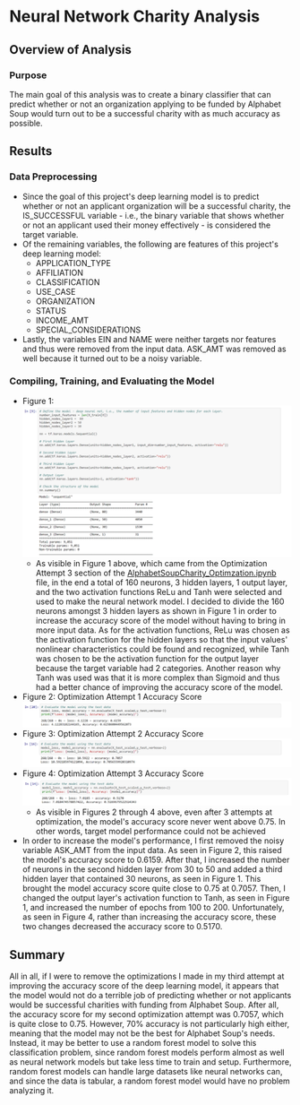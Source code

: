 # Neural Network Charity Analysis

## Overview of Analysis

### Purpose
The main goal of this analysis was to create a binary classifier that can predict whether or not an organization applying to be funded by Alphabet Soup would turn out to be a successful charity with as much accuracy as possible.

## Results

### Data Preprocessing
- Since the goal of this project's deep learning model is to predict whether or not an applicant organization will be a successful charity, the IS_SUCCESSFUL variable - i.e., the binary variable that shows whether or not an applicant used their money effectively - is considered the target variable.
- Of the remaining variables, the following are features of this project's deep learning model:
  - APPLICATION_TYPE
  - AFFILIATION
  - CLASSIFICATION
  - USE_CASE
  - ORGANIZATION
  - STATUS
  - INCOME_AMT
  - SPECIAL_CONSIDERATIONS
- Lastly, the variables EIN and NAME were neither targets nor features and thus were removed from the input data. ASK_AMT was removed as well because it turned out to be a noisy variable.

### Compiling, Training, and Evaluating the Model
- Figure 1: ![](https://github.com/HannaKim4673/Neural_Network_Charity_Analysis/blob/main/image%201.png)
  - As visible in Figure 1 above, which came from the Optimization Attempt 3 section of the [AlphabetSoupCharity_Optimzation.ipynb](https://github.com/HannaKim4673/Neural_Network_Charity_Analysis/blob/main/AlphabetSoupCharity_Optimzation.ipynb) file, in the end a total of 160 neurons, 3 hidden layers, 1 output layer, and the two activation functions ReLu and Tanh were selected and used to make the neural network model. I decided to divide the 160 neurons amongst 3 hidden layers as shown in Figure 1 in order to increase the accuracy score of the model without having to bring in more input data. As for the activation functions, ReLu was chosen as the activation function for the hidden layers so that the input values' nonlinear characteristics could be found and recognized, while Tanh was chosen to be the activation function for the output layer because the target variable had 2 categories. Another reason why Tanh was used was that it is more complex than Sigmoid and thus had a better chance of improving the accuracy score of the model.
- Figure 2: Optimization Attempt 1 Accuracy Score ![](https://github.com/HannaKim4673/Neural_Network_Charity_Analysis/blob/main/image%202.png)
- Figure 3: Optimization Attempt 2 Accuracy Score ![](https://github.com/HannaKim4673/Neural_Network_Charity_Analysis/blob/main/image%203.png)
- Figure 4: Optimization Attempt 3 Accuracy Score ![](https://github.com/HannaKim4673/Neural_Network_Charity_Analysis/blob/main/image%204.png)
  - As visible in Figures 2 through 4 above, even after 3 attempts at optimization, the model's accuracy score never went above 0.75. In other words, target model performance could not be achieved
- In order to increase the model's performance, I first removed the noisy variable ASK_AMT from the input data. As seen in Figure 2, this raised the model's accuracy score to 0.6159. After that, I increased the number of neurons in the second hidden layer from 30 to 50 and added a third hidden layer that contained 30 neurons, as seen in Figure 1. This brought the model accuracy score quite close to 0.75 at 0.7057. Then, I changed the output layer's activation function to Tanh, as seen in Figure 1, and increased the number of epochs from 100 to 200. Unfortunately, as seen in Figure 4, rather than increasing the accuracy score, these two changes decreased the accuracy score to 0.5170. 

## Summary
All in all, if I were to remove the optimizations I made in my third attempt at improving the accuracy score of the deep learning model, it appears that the model would not do a terrible job of predicting whether or not applicants would be successful charities with funding from Alphabet Soup. After all, the accuracy score for my second optimization attempt was 0.7057, which is quite close to 0.75. However, 70% accuracy is not particularly high either, meaning that the model may not be the best for Alphabet Soup's needs. Instead, it may be better to use a random forest model to solve this classification problem, since random forest models perform almost as well as neural network models but take less time to train and setup. Furthermore, random forest models can handle large datasets like neural networks can, and since the data is tabular, a random forest model would have no problem analyzing it. 
